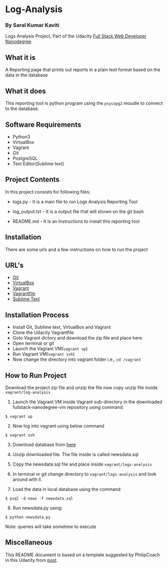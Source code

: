 # Log-Analysis
### By Saral Kumar Kaviti

Logs Analysis Project, Part of the Udacity [Full Stack Web Developer Nanodegree](https://www.udacity.com/course/full-stack-web-developer-nanodegree--nd004).

## What it is

A Reporting page that prints out reports in a plain text format based on the data in the database

## What it does

This reporting tool is python program using the `psycopg2` moudle to connect to the database.

## Software Requirements

* Python3
* VirtualBox
* Vagrant
* Git
* PostgreSQL
* Text Editor(Sublime text)

## Project Contents

In this project consists for following files:

* logs.py - It is a main file to run Logs Analysis Reporting Tool

* log_output.txt - It is a output file that will shown on the git bash

* README.md - It is an Instructions to install this reporting tool

## Installation

There are some urls and a few instructions on how to run the project

## URL's

- [Git](https://git-scm.com/downloads)
- [VirtualBox](https://www.virtualbox.org/wiki/Downloads)
- [Vagrant](https://www.vagrantup.com/)
- [Vagrantfile](https://https://github.com/udacity/fullstack-nanodegree-vm)
- [Sublime Text](https://www.sublimetext.com/3)

## Installation Process

* Install Git, Sublime text, VirtualBox and Vagrant
* Clone the Udacity Vagrantfile
* Goto Vagrant dictory and download the zip file and place here 
* Open terminal or git
* Launch the Vagrant VM(`vagrant up`)
* Run Vagrant VM(`vagrant ssh`)
* Now change the directory into vagrant folder i.e., `cd /vagrant`

## How to Run Project

Download the project zip file and unzip the file now copy unzip file inside `vagrant/log-analysis`

1. Launch the Vagrant VM inside Vagrant sub-directory in the downloaded fullstack-nanodegree-vm repository using command.

```
$ vagrant up
```
2. Now log into vagrant using below command

```
$ vagrant ssh
```
3. Download database from [here](https://d17h27t6h515a5.cloudfront.net/topher/2016/August/57b5f748_newsdata/newsdata.zip)

4. Unzip downloaded file. The file inside is called newsdata.sql

5. Copy the newsdata.sql file and place inside `vagrant/logs-analysis` 

6. In terminal or git change directory to `vagrant/logs-analysis` and look around with ll.

7. Load the data in local database using the command:

```
$ psql -d news -f newsdata.sql
```
8. Run newsdata.py using:

```
$ python newsdata.py
```
Note: queries will take sometime to execute

## Miscellaneous

This README document is based on a template suggested by PhilipCoach in this Udacity from [post](https://discussions.udacity.com/t/readme-files-in-project-1/23524).



